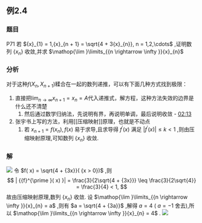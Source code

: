 ## 例2.4
### 题目
P71 若 ${x}_{1} = 1,{x}_{n + 1} = \sqrt{4 + 3{x}_{n}}, n = 1,2,\cdots$ ,证明数列 $\{ {x}_{n}\}$ 收敛,并求 $\mathop{\lim }\limits_{{n \rightarrow \infty }}{x}_{n}$
### 分析
对于这种$f(X_{n},X_{n+1})$糅合在一起的数列递推，可以有下面几种方式找到极限：
1. 直接把$\lim_{ n \to \infty }x_{n+1}=x_{n}=A$代入递推式，解方程，这种方法失效的边界是什么还不清楚
	1. 然后通过数学归纳法，先说明有界，再说明单调，最后说明收敛 - [02:13](https://www.bilibili.com/video/BV1Yw4m1a757?p=68&t=133.586004#t=02:13.59) 
2. 张宇书上写的方法，利用[[压缩映射]]原理，也就是不动点
	1. 若 ${x}_{n + 1} = f( {x}_{n}), f( x)$ 易于求导,且求导得 ${f}^{\prime }( x)$ 满足 $| {{f}^{\prime }( x) }| \leq k < 1$ ,则由压缩映射原理,可知数列 $\{ {x}_{n}\}$ 收敛.
### 解
![](https://img.hwenyi.tech/202409231948196.webp)
令 $f( x) = \sqrt{4 + {3x}}( {x > 0})$ ,则
$$
| {{f}^{\prime }( x) }| = \frac{3}{2\sqrt{4 + {3x}}} \leq \frac{3}{2\sqrt{4}} = \frac{3}{4} < 1,
$$
故由压缩映射原理,数列 $\{ {x}_{n}\}$ 收敛.
设 $\mathop{\lim }\limits_{{n \rightarrow \infty }}{x}_{n} = a$ ,则有 $a = \sqrt{4 + {3a}}$ ,解得 $a = 4$ ( $a = - 1$ 舍去),所以 $\mathop{\lim }\limits_{{n \rightarrow \infty }}{x}_{n} = 4$ .
![](https://img.hwenyi.tech/202409231936502.webp)
